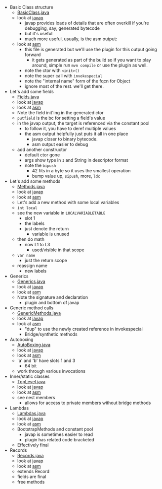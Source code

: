 * Basic Class structure
  * [BasicClass.java](src/main/java/com/antwerkz/underthehood/BasicClass.java)
  * look at [javap](target/txt-files/BasicClass.javap) 
    * javap provides loads of details that are often overkill if you're debugging, say, generated bytecode
    * but it's useful
    * much more useful, usually, is the asm output:
  * look at [asm](target/txt-files/BasicClass.txt)
    * this file is generated but we'll use the plugin for this output going forward
      * it gets generated as part of the build so if you want to play around, simple run `mvn compile` or use the plugin as well.
    * note the ctor with `<init>()`
    * note the super call with `invokespecial`
    * note the "internal name" form of the fqcn for Object
    * ignore most of the rest. we'll get there.
* Let's add some fields
  *  [Fields.java](src/main/java/com/antwerkz/underthehood/Fields.java)
  * look at [javap](target/txt-files/Fields.javap)
  * look at [asm](target/txt-files/Fields.txt) 
  * Note the field init'ing in the generated ctor
  * `putfield` is the bc for setting a field's value
  * in the javap output, the target is referenced via the constant pool
    * to follow it, you have to deref multiple values
    * the asm output helpfully just puts it all in one place
      * javap closer to binary bytecode.
      * asm output easier to debug
  * add another constructor
    * default ctor gone
    * args show type in `I` and String in descriptor format
    * note the `bipush`
      * 42 fits in a byte so it uses the smallest operation
      * bump value up, `sipush`, more, `ldc`
* Let's add some methods
  * [Methods.java](src/main/java/com/antwerkz/underthehood/Methods.java)
  * look at [javap](target/txt-files/Methods.javap)
  * look at [asm](target/txt-files/Methods.txt) 
  * Let's add a new method with some local variables
  * `int local`
  * see the new variable in `LOCALVARIABLETABLE`
    * slot 1
    * the labels
    * just denote the return
      * variable is unused
  * then do math
    * now L1 to L3
      * used/visible in that scope
  * `var name`
    * just the return scope
  * reassign name
    * new labels
* Generics
  * [Generics.java](src/main/java/com/antwerkz/underthehood/Generics.java)
  * look at [javap](target/txt-files/Generics.javap)
  * look at [asm](target/txt-files/Generics.txt) 
  * Note the signature and declaration
    * plugin and bottom of javap
* Generic method calls
  * [GenericMethods.java](src/main/java/com/antwerkz/underthehood/GenericMethods.java)
  * look at [javap](target/txt-files/GenericMethods.javap)
  * look at [asm](target/txt-files/GenericMethods.txt)
    * "dup" to use the newly created reference in invokespecial 
    * Bridge/synthetic methods
* Autoboxing
  * [AutoBoxing.java](src/main/java/com/antwerkz/underthehood/AutoBoxing.java)
  * look at [javap](target/txt-files/AutoBoxing.javap)
  * look at [asm](target/txt-files/AutoBoxing.txt)
  * 'a' and 'b' have slots 1 and 3
    * 64 bit
  * work through various invocations
* Inner/static classes
  * [TopLevel.java](src/main/java/com/antwerkz/underthehood/Lambdas.java)
  * look at [javap](target/txt-files/TopLevel.javap)
  * look at [asm](target/txt-files/TopLevel.txt)
  * see nest members
    * allows for access to private members without bridge methods
* Lambdas
  * [Lambdas.java](src/main/java/com/antwerkz/underthehood/Lambdas.java)
  * look at [javap](target/txt-files/Lambdas.javap)
  * look at [asm](target/txt-files/Lambdas.txt)
  * BootstrapMethods and constant pool
    * javap is sometimes easier to read
    * plugin has related code bracketed
  * Effectively final
* Records
  * [Records.java](src/main/java/com/antwerkz/underthehood/Records.java)
  * look at [javap](target/txt-files/Records.javap)
  * look at [asm](target/txt-files/Records.txt)
  * extends Record
  * fields are final
  * free methods
